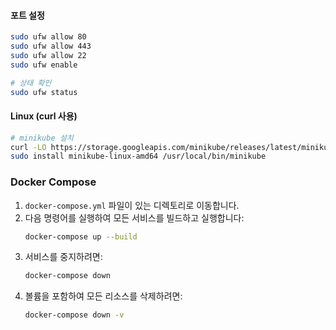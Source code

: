 #### 포트 설정
```bash
sudo ufw allow 80
sudo ufw allow 443
sudo ufw allow 22
sudo ufw enable

# 상태 확인
sudo ufw status
```

#### Linux (curl 사용)
```bash
# minikube 설치
curl -LO https://storage.googleapis.com/minikube/releases/latest/minikube-linux-amd64
sudo install minikube-linux-amd64 /usr/local/bin/minikube
```

### Docker Compose
1. `docker-compose.yml` 파일이 있는 디렉토리로 이동합니다.
2. 다음 명령어를 실행하여 모든 서비스를 빌드하고 실행합니다:
   ```bash
   docker-compose up --build
   ```
3. 서비스를 중지하려면:
   ```bash
   docker-compose down
   ```
4. 볼륨을 포함하여 모든 리소스를 삭제하려면:
   ```bash
   docker-compose down -v
   ```
